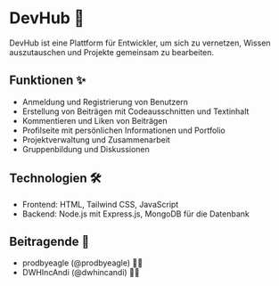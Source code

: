 # DevHub 🚀

DevHub ist eine Plattform für Entwickler, um sich zu vernetzen, Wissen auszutauschen und Projekte gemeinsam zu bearbeiten.

## Funktionen ✨

- Anmeldung und Registrierung von Benutzern
- Erstellung von Beiträgen mit Codeausschnitten und Textinhalt
- Kommentieren und Liken von Beiträgen
- Profilseite mit persönlichen Informationen und Portfolio
- Projektverwaltung und Zusammenarbeit
- Gruppenbildung und Diskussionen

## Technologien 🛠️

- Frontend: HTML, Tailwind CSS, JavaScript
- Backend: Node.js mit Express.js, MongoDB für die Datenbank

## Beitragende 👥

- prodbyeagle (@prodbyeagle) 👨‍💻
- DWHIncAndi (@dwhincandi) 👩‍💻
